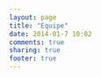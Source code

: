 ```yaml
---
layout: page
title: "Equipe"
date: 2014-01-7 10:02
comments: true
sharing: true
footer: true
---
```


